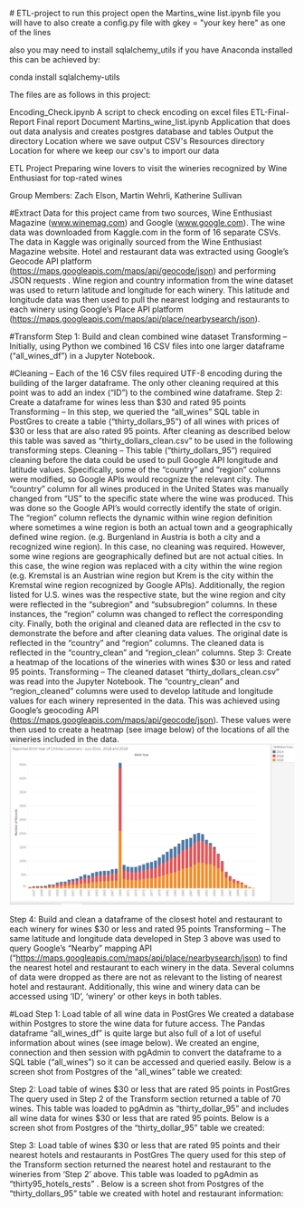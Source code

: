 ﻿﻿# ETL-project
to run this project 
open the Martins_wine list.ipynb file
you will have to also create a config.py file with 
gkey = "your key here" as one of the lines


also you may need to install sqlalchemy_utils
if you have Anaconda installed this can be achieved by:

conda install sqlalchemy-utils

The files are as follows in this project:

Encoding_Check.ipynb                      A script to check encoding on excel files
ETL-Final-Report                               Final report Document 
Martins_wine_list.ipynb                     Application that does out data analysis and creates postgres database and tables
Output the directory                         Location where we save output CSV's
Resources directory                          Location for where we keep our csv's to import our data


ETL Project	
Preparing wine lovers to visit the wineries recognized by Wine Enthusiast for top-rated wines

Group Members: Zach Elson, Martin Wehrli, Katherine Sullivan

#Extract
Data for this project came from two sources, Wine Enthusiast Magazine (www.winemag.com) and Google (www.google.com).  The wine data was downloaded from Kaggle.com in the form of 16 separate CSVs.  The data in Kaggle was originally sourced from the Wine Enthusiast Magazine website. 
Hotel and restaurant data was extracted using Google’s Geocode API platform (https://maps.googleapis.com/maps/api/geocode/json) and performing JSON requests .  Wine region and country information from the wine dataset was used to return latitude and longitude for each winery.  This latitude and longitude data was then used to pull the nearest lodging and restaurants to each winery using Google’s Place API platform (https://maps.googleapis.com/maps/api/place/nearbysearch/json).

#Transform
Step 1: Build and clean combined wine dataset
Transforming – Initially, using Python we combined 16 CSV files into one larger dataframe (“all_wines_df”) in a Jupyter Notebook.

#Cleaning – Each of the 16 CSV files required UTF-8 encoding during the building of the larger dataframe.  The only other cleaning required at this point was to add an index (“ID”) to the combined wine dataframe.
Step 2: Create a dataframe for wines less than $30 and rated 95 points
Transforming – In this step, we queried the “all_wines” SQL table in PostGres to create a table (“thirty_dollars_95”) of all wines with prices of $30 or less that are also rated 95 points.  After cleaning as described below this table was saved as “thirty_dollars_clean.csv” to be used in the following transforming steps.
Cleaning – This table (“thirty_dollars_95”) required cleaning before the data could be used to pull Google API longitude and latitude values.  Specifically, some of the “country” and “region” columns were modified, so Google APIs would recognize the relevant city.
The “country” column for all wines produced in the United States was manually changed from “US” to  the specific state where the wine was produced. This was done so the Google API’s would correctly identify the state of origin.
The “region” column reflects the dynamic within wine region definition where sometimes a wine region is both an actual town and a geographically defined wine region. (e.g. Burgenland in Austria is both a city and a recognized wine region). In this case, no cleaning was required. However, some wine regions are geographically defined but are not actual cities. In this case, the wine region was replaced with a city within the wine region (e.g. Kremstal is an Austrian wine region but Krem is the city within the Kremstal wine region recognized by Google APIs). 
Additionally, the region listed for U.S. wines was the respective state, but the wine region and city were reflected in the “subregion” and “subsubregion” columns. In these instances, the “region” column was changed to reflect the corresponding city.
Finally, both the original and cleaned data are reflected in the csv to demonstrate the before and after cleaning data values. The original date is reflected in the “country” and “region” columns. The cleaned data is reflected in the “country_clean” and “region_clean” columns.
Step 3: Create a heatmap of the locations of the wineries with wines $30 or less and rated 95 points.
Transforming – The cleaned dataset “thirty_dollars_clean.csv” was read into the Jupyter Notebook.  The “country_clean” and “region_cleaned” columns were used to develop latitude and longitude values for each winery represented in the data.  This was achieved using Google’s geocoding API (https://maps.googleapis.com/maps/api/geocode/json).  These values were then used to create a heatmap (see image below) of the locations of all the wineries included in the data.
![alt text](https://github.com/koegs30/Citibike-Analysis/blob/master/Images/BirthYearGraph3yrs.png)
 
Step 4: Build and clean a dataframe of the closest hotel and restaurant to each winery for wines $30 or less and rated 95 points
Transforming – The same latitude and longitude data developed in Step 3 above was used to query Google’s “Nearby” mapping API (“https://maps.googleapis.com/maps/api/place/nearbysearch/json) to find the nearest hotel and restaurant to each winery in the data.  Several columns of data were dropped as there are not as relevant to the listing of nearest hotel and restaurant.  Additionally, this wine and winery data can be accessed using ‘ID’, ‘winery’ or other keys in both tables.

#Load
Step 1: Load table of all wine data in PostGres
We created a database within Postgres to store the wine data for future access. The Pandas dataframe “all_wines_df” is quite large but also full of a lot of useful information about wines (see image below).  We created an engine, connection and then session with pgAdmin to convert the dataframe to a SQL table (“all_wines”) so it can be accessed and queried easily.   Below is a screen shot from Postgres of the “all_wines” table we created:
 

Step 2: Load table of wines $30 or less that are rated 95 points in PostGres
The query used in Step 2 of the Transform section returned a table of 70 wines.  This table was loaded to pgAdmin as “thirty_dollar_95” and includes all wine data for wines $30 or less that are rated 95 points. Below is a screen shot from Postgres of the “thirty_dollar_95” table we created:

 



Step 3: Load table of wines $30 or less that are rated 95 points and their nearest hotels and restaurants in PostGres
The query used for this step of the Transform section returned the nearest hotel and restaurant to the wineries from ‘Step 2’ above.  This table was loaded to pgAdmin as “thirty95_hotels_rests” . Below is a screen shot from Postgres of the “thirty_dollars_95” table we created with hotel and restaurant information:
 





